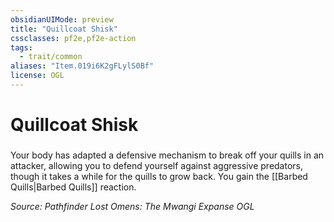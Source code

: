 ```yaml
---
obsidianUIMode: preview
title: "Quillcoat Shisk"
cssclasses: pf2e,pf2e-action
tags:
  - trait/common
aliases: "Item.019i6K2gFLylS0Bf"
license: OGL
---
```

# Quillcoat Shisk

### 






Your body has adapted a defensive mechanism to break off your quills in an attacker, allowing you to defend yourself against aggressive predators, though it takes a while for the quills to grow back. You gain the [[Barbed Quills|Barbed Quills]] reaction.

*Source: Pathfinder Lost Omens: The Mwangi Expanse*
*OGL*
